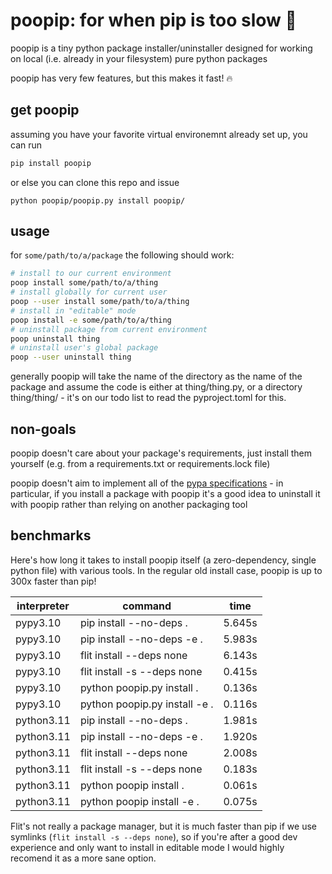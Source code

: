 # poopip: for when pip is too slow 💩

poopip is a tiny python package installer/uninstaller
designed for working on local (i.e. already in your filesystem) pure python packages

poopip has very few features, but this makes it fast! 🔥


## get poopip

assuming you have your favorite virtual environemnt already set up, you can run

```bash
pip install poopip
```

or else you can clone this repo and issue

```
python poopip/poopip.py install poopip/
```

## usage

for `some/path/to/a/package` the following should work:

```bash
# install to our current environment
poop install some/path/to/a/thing
# install globally for current user
poop --user install some/path/to/a/thing
# install in "editable" mode
poop install -e some/path/to/a/thing
# uninstall package from current environment
poop uninstall thing
# uninstall user's global package
poop --user uninstall thing
```

generally poopip will take the name of the directory as the name of the package and
assume the code is either at thing/thing.py, or a directory thing/thing/ - it's on
our todo list to read the pyproject.toml for this.

## non-goals

poopip doesn't care about your package's requirements, just install them yourself (e.g. from a requirements.txt or requirements.lock file)

poopip doesn't aim to implement all of the [pypa specifications](https://packaging.python.org/en/latest/specifications/) - in particular, if you install a package with poopip it's a good idea to uninstall it with
poopip rather than relying on another packaging tool


## benchmarks

Here's how long it takes to install poopip itself (a zero-dependency, single python file) with various tools.
In the regular old install case, poopip is up to 300x faster than pip!

| interpreter | command | time |
| ----------- | ------- | ---- |
| pypy3.10    | pip install --no-deps . | 5.645s |
| pypy3.10    | pip install --no-deps -e . | 5.983s |
| pypy3.10    | flit install --deps none | 6.143s |
| pypy3.10    | flit install -s --deps none | 0.415s |
| pypy3.10    | python poopip.py install . | 0.136s |
| pypy3.10    | python poopip.py install -e . | 0.116s |
| python3.11 | pip install --no-deps . | 1.981s |
| python3.11 | pip install --no-deps -e . | 1.920s |
| python3.11 | flit install --deps none  | 2.008s |
| python3.11 | flit install -s --deps none | 0.183s |
| python3.11 | python poopip install . | 0.061s |
| python3.11 | python poopip install -e . | 0.075s |

Flit's not really a package manager, but it is much faster than pip if we use symlinks (`flit install -s --deps none`), so if you're after a good dev experience and only want to install in editable mode I would highly recomend it as a more sane option.
